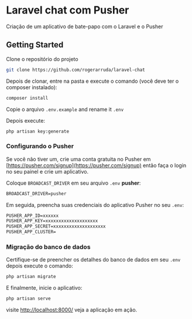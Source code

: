# Laravel chat com Pusher

Criação de um aplicativo de bate-papo com o Laravel e o Pusher

## Getting Started

Clone o repositório do projeto

```bash
git clone https://github.com/rogerarruda/laravel-chat
```

Depois de clonar, entre na pasta e execute o comando (você deve ter o composer instalado):

```bash
composer install
```

Copie o arquivo `.env.example` and rename it `.env`

Depois execute:

```bash
php artisan key:generate
```

### Configurando o Pusher

Se você não tiver um, crie uma conta gratuita no Pusher em [https://pusher.com/signup](https://pusher.com/signup) então faça o login no seu painel e crie um aplicativo.

Coloque `BROADCAST_DRIVER` em seu arquivo `.env` **pusher**:

```txt
BROADCAST_DRIVER=pusher
```

Em seguida, preencha suas credenciais do aplicativo Pusher no seu `.env`:

```txt
PUSHER_APP_ID=xxxxxx
PUSHER_APP_KEY=xxxxxxxxxxxxxxxxxxxx
PUSHER_APP_SECRET=xxxxxxxxxxxxxxxxxxxx
PUSHER_APP_CLUSTER=
```

### Migração do banco de dados

Certifique-se de preencher os detalhes do banco de dados em seu `.env` depois execute o comando:

```bash
php artisan migrate
```

E finalmente, inicie o aplicativo:


```bash
php artisan serve
```

visite [http://localhost:8000/](http://localhost:8000/) veja a aplicação em ação.
